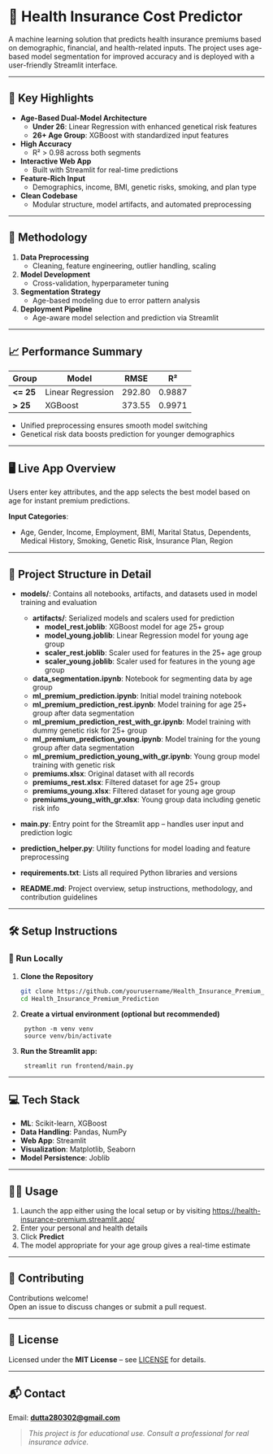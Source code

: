 # 🏥 Health Insurance Cost Predictor

A machine learning solution that predicts health insurance premiums based on demographic, financial, and health-related inputs. The project uses age-based model segmentation for improved accuracy and is deployed with a user-friendly Streamlit interface.

---

## 🚀 Key Highlights

- **Age-Based Dual-Model Architecture**  
  - **Under 26**: Linear Regression with enhanced genetical risk features  
  - **26+ Age Group**: XGBoost with standardized input features  
- **High Accuracy**  
  - R² > 0.98 across both segments  
- **Interactive Web App**  
  - Built with Streamlit for real-time predictions  
- **Feature-Rich Input**  
  - Demographics, income, BMI, genetic risks, smoking, and plan type  
- **Clean Codebase**  
  - Modular structure, model artifacts, and automated preprocessing

---

## 🧠 Methodology

1. **Data Preprocessing**  
   - Cleaning, feature engineering, outlier handling, scaling  
2. **Model Development**  
   - Cross-validation, hyperparameter tuning  
3. **Segmentation Strategy**  
   - Age-based modeling due to error pattern analysis  
4. **Deployment Pipeline**  
   - Age-aware model selection and prediction via Streamlit

---

## 📈 Performance Summary

| Group     | Model            | RMSE    | R²     |
|-----------|------------------|---------|--------|
| **<= 25** | Linear Regression| 292.80  | 0.9887 |
| **> 25**  | XGBoost          | 373.55  | 0.9971 |

- Unified preprocessing ensures smooth model switching  
- Genetical risk data boosts prediction for younger demographics

---

## 🖥️ Live App Overview

Users enter key attributes, and the app selects the best model based on age for instant premium predictions.

**Input Categories**:
- Age, Gender, Income, Employment, BMI, Marital Status, Dependents, Medical History, Smoking, Genetic Risk, Insurance Plan, Region

---

## 📁 Project Structure in Detail

- **models/**: Contains all notebooks, artifacts, and datasets used in model training and evaluation
  - **artifacts/**: Serialized models and scalers used for prediction  
    - **model_rest.joblib**: XGBoost model for age 25+ group  
    - **model_young.joblib**: Linear Regression model for young age group  
    - **scaler_rest.joblib**: Scaler used for features in the 25+ age group  
    - **scaler_young.joblib**: Scaler used for features in the young age group  
  - **data_segmentation.ipynb**: Notebook for segmenting data by age group  
  - **ml_premium_prediction.ipynb**: Initial model training notebook  
  - **ml_premium_prediction_rest.ipynb**: Model training for age 25+ group after data segmentation
  - **ml_premium_prediction_rest_with_gr.ipynb**: Model training with dummy genetic risk for 25+ group  
  - **ml_premium_prediction_young.ipynb**: Model training for the young group after data segmentation
  - **ml_premium_prediction_young_with_gr.ipynb**: Young group model training with genetic risk  
  - **premiums.xlsx**: Original dataset with all records  
  - **premiums_rest.xlsx**: Filtered dataset for age 25+ group  
  - **premiums_young.xlsx**: Filtered dataset for young age group  
  - **premiums_young_with_gr.xlsx**: Young group data including genetic risk info  

- **main.py**: Entry point for the Streamlit app – handles user input and prediction logic  
- **prediction_helper.py**: Utility functions for model loading and feature preprocessing  
- **requirements.txt**: Lists all required Python libraries and versions  
- **README.md**: Project overview, setup instructions, methodology, and contribution guidelines  

---


## 🛠️ Setup Instructions

### 🔧 Run Locally

1. **Clone the Repository**  
   ```bash
   git clone https://github.com/yourusername/Health_Insurance_Premium_Prediction.git
   cd Health_Insurance_Premium_Prediction
   
2. **Create a virtual environment (optional but recommended)**   
   ```commandline
    python -m venv venv
    source venv/bin/activate
   ```

3. **Run the Streamlit app:** 
   ```commandline
    streamlit run frontend/main.py
   ```
---

## 💻 Tech Stack

- **ML**: Scikit-learn, XGBoost  
- **Data Handling**: Pandas, NumPy  
- **Web App**: Streamlit  
- **Visualization**: Matplotlib, Seaborn  
- **Model Persistence**: Joblib  

---

## 🙋‍♂️ Usage

1. Launch the app either using the local setup or by visiting https://health-insurance-premium.streamlit.app/
2. Enter your personal and health details  
3. Click **Predict**  
4. The model appropriate for your age group gives a real-time estimate  

---

## 🤝 Contributing

Contributions welcome!  
Open an issue to discuss changes or submit a pull request.

---

## 📜 License

Licensed under the **MIT License** – see [LICENSE](LICENSE) for details.

---

## 📬 Contact

Email: **dutta280302@gmail.com**  
> *This project is for educational use. Consult a professional for real insurance advice.*
